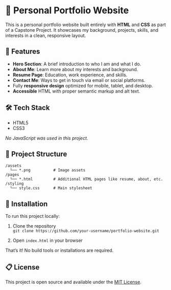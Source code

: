 
# 💼 Personal Portfolio Website

This is a personal portfolio website built entirely with **HTML** and **CSS** as part of a Capstone Project. It showcases my background, projects, skills, and interests in a clean, responsive layout.

## 📌 Features

- **Hero Section**: A brief introduction to who I am and what I do.
- **About Me**: Learn more about my interests and background.
- **Resume Page**: Education, work experience, and skills.
- **Contact Me**: Ways to get in touch via email or social platforms.
- Fully **responsive design** optimized for mobile, tablet, and desktop.
- **Accessible** HTML with proper semantic markup and alt text.

## 🛠️ Tech Stack

- HTML5
- CSS3

_No JavaScript was used in this project._

## 📁 Project Structure

```
/assets
  └── *.png          # Image assets
/pages
  └── *.html         # Additional HTML pages like resume, about, etc.
/styling
  └── style.css      # Main stylesheet
```

## 📄 Installation

To run this project locally:

1. Clone the repository  
   `git clone https://github.com/your-username/portfolio-website.git`

2. Open `index.html` in your browser

That’s it! No build tools or installations are required.

## 📋 License

This project is open source and available under the [MIT License](LICENSE).
